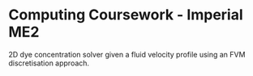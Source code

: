 # Computing Coursework - Imperial ME2
2D dye concentration solver given a fluid velocity profile using an FVM discretisation approach.

